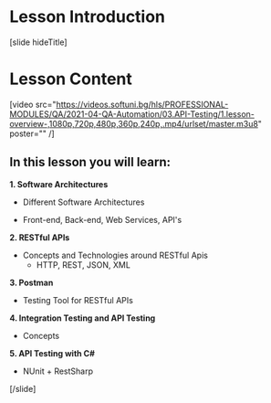 # Lesson Introduction
[slide hideTitle]

# Lesson Content

[video src="https://videos.softuni.bg/hls/PROFESSIONAL-MODULES/QA/2021-04-QA-Automation/03.API-Testing/1.lesson-overview-,1080p,720p,480p,360p,240p,.mp4/urlset/master.m3u8" poster="" /]


## In this lesson you will learn:

**1. Software Architectures**

- Different Software Architectures

- Front-end, Back-end, Web Services, API's

**2. RESTful APIs**

- Concepts and Technologies around RESTful Apis
  * HTTP, REST, JSON, XML

**3. Postman**

- Testing Tool for RESTful APIs

**4. Integration Testing and API Testing**

- Concepts

**5. API Testing with C#**

- NUnit + RestSharp


[/slide]
